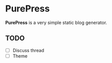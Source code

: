 # PurePress

**PurePress** is a very simple static blog generator.

## TODO

- [ ] Discuss thread
- [ ] Theme
